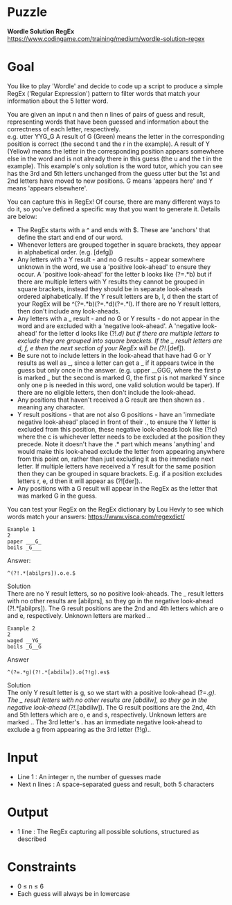# Puzzle
**Wordle Solution RegEx** https://www.codingame.com/training/medium/wordle-solution-regex

# Goal
You like to play 'Wordle' and decide to code up a script to produce a simple RegEx ('Regular Expression') pattern to filter words that match your information about the 5 letter word.

You are given an input n and then n lines of pairs of guess and result, representing words that have been guessed and information about the correctness of each letter, respectively.  
e.g. utter YYG_G
A result of G (Green) means the letter in the corresponding position is correct (the second t and the r in the example). A result of Y (Yellow) means the letter in the corresponding position appears somewhere else in the word and is not already there in this guess (the u and the t in the example). This example's only solution is the word tutor, which you can see has the 3rd and 5th letters unchanged from the guess utter but the 1st and 2nd letters have moved to new positions. G means 'appears here' and Y means 'appears elsewhere'.

You can capture this in RegEx! Of course, there are many different ways to do it, so you've defined a specific way that you want to generate it. Details are below:
* The RegEx starts with a ^ and ends with $. These are 'anchors' that define the start and end of our word.
* Whenever letters are grouped together in square brackets, they appear in alphabetical order. (e.g. [defg])
* Any letters with a Y result - and no G results - appear somewhere unknown in the word, we use a 'positive look-ahead' to ensure they occur. A 'positive look-ahead' for the letter b looks like (?=.*b) but if there are multiple letters with Y results they cannot be grouped in square brackets, instead they should be in separate look-aheads ordered alphabetically. If the Y result letters are b, l, d then the start of your RegEx will be ^(?=.*b)(?=.*d)(?=.*l). If there are no Y result letters, then don't include any look-aheads.
* Any letters with a _ result - and no G or Y results - do not appear in the word and are excluded with a 'negative look-ahead'. A 'negative look-ahead' for the letter d looks like (?!.*d) but if there are multiple letters to exclude they are grouped into square brackets. If the _ result letters are d, f, e then the next section of your RegEx will be (?!.*[def]).
* Be sure not to include letters in the look-ahead that have had G or Y results as well as _, since a letter can get a _ if it appears twice in the guess but only once in the answer. (e.g. upper __GGG, where the first p is marked _ but the second is marked G, the first p is not marked Y since only one p is needed in this word, one valid solution would be taper). If there are no eligible letters, then don't include the look-ahead.
* Any positions that haven't received a G result are then shown as . meaning any character.
* Y result positions - that are not also G positions - have an 'immediate negative look-ahead' placed in front of their ., to ensure the Y letter is excluded from this position, these negative look-aheads look like (?!c) where the c is whichever letter needs to be excluded at the position they precede. Note it doesn't have the .* part which means 'anything' and would make this look-ahead exclude the letter from appearing anywhere from this point on, rather than just excluding it as the immediate next letter. If multiple letters have received a Y result for the same position then they can be grouped in square brackets. E.g. if a position excludes letters r, e, d then it will appear as (?![der])..
* Any positions with a G result will appear in the RegEx as the letter that was marked G in the guess.

You can test your RegEx on the RegEx dictionary by Lou Hevly to see which words match your answers: https://www.visca.com/regexdict/

```
Example 1
2
paper ___G_
boils _G___
```

Answer:
```
^(?!.*[abilprs]).o.e.$
```
Solution  
There are no Y result letters, so no positive look-aheads. The _ result letters with no other results are [abilprs], so they go in the negative look-ahead (?!.*[abilprs]). The G result positions are the 2nd and 4th letters which are o and e, respectively. Unknown letters are marked ..

```
Example 2
2
waged __YG_
boils _G__G
```

Answer
```
^(?=.*g)(?!.*[abdilw]).o(?!g).es$
```
Solution  
The only Y result letter is g, so we start with a positive look-ahead (?=.*g). The _ result letters with no other results are [abdilw], so they go in the negative look-ahead (?!.*[abdilw]). The G result positions are the 2nd, 4th and 5th letters which are o, e and s, respectively. Unknown letters are marked .. The 3rd letter's . has an immediate negative look-ahead to exclude a g from appearing as the 3rd letter (?!g)..

# Input
* Line 1 : An integer n, the number of guesses made
* Next n lines : A space-separated guess and result, both 5 characters

# Output
* 1 line : The RegEx capturing all possible solutions, structured as described

# Constraints
* 0 ≤ n ≤ 6
* Each guess will always be in lowercase
